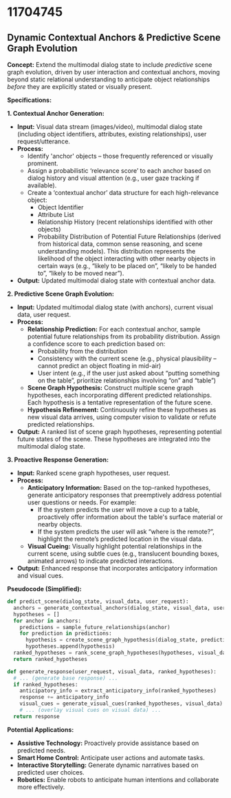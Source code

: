 # 11704745

## Dynamic Contextual Anchors & Predictive Scene Graph Evolution

**Concept:** Extend the multimodal dialog state to include *predictive* scene graph evolution, driven by user interaction and contextual anchors, moving beyond static relational understanding to anticipate object relationships *before* they are explicitly stated or visually present.

**Specifications:**

**1. Contextual Anchor Generation:**

*   **Input:** Visual data stream (images/video), multimodal dialog state (including object identifiers, attributes, existing relationships), user request/utterance.
*   **Process:**
    *   Identify 'anchor' objects – those frequently referenced or visually prominent.
    *   Assign a probabilistic ‘relevance score’ to each anchor based on dialog history and visual attention (e.g., user gaze tracking if available).
    *   Create a ‘contextual anchor’ data structure for each high-relevance object:
        *   Object Identifier
        *   Attribute List
        *   Relationship History (recent relationships identified with other objects)
        *   Probability Distribution of Potential Future Relationships (derived from historical data, common sense reasoning, and scene understanding models). This distribution represents the likelihood of the object interacting with other nearby objects in certain ways (e.g., “likely to be placed on”, “likely to be handed to”, “likely to be moved near”).
*   **Output:** Updated multimodal dialog state with contextual anchor data.

**2. Predictive Scene Graph Evolution:**

*   **Input:** Updated multimodal dialog state (with anchors), current visual data, user request.
*   **Process:**
    *   **Relationship Prediction:** For each contextual anchor, sample potential future relationships from its probability distribution.  Assign a confidence score to each prediction based on:
        *   Probability from the distribution
        *   Consistency with the current scene (e.g., physical plausibility – cannot predict an object floating in mid-air)
        *   User intent (e.g., if the user just asked about “putting something on the table”, prioritize relationships involving “on” and “table”)
    *   **Scene Graph Hypothesis:** Construct multiple scene graph hypotheses, each incorporating different predicted relationships.  Each hypothesis is a tentative representation of the future scene.
    *   **Hypothesis Refinement:** Continuously refine these hypotheses as new visual data arrives, using computer vision to validate or refute predicted relationships.
*   **Output:** A ranked list of scene graph hypotheses, representing potential future states of the scene. These hypotheses are integrated into the multimodal dialog state.

**3. Proactive Response Generation:**

*   **Input:** Ranked scene graph hypotheses, user request.
*   **Process:**
    *   **Anticipatory Information:**  Based on the top-ranked hypotheses, generate anticipatory responses that preemptively address potential user questions or needs. For example:
        *   If the system predicts the user will move a cup to a table, proactively offer information about the table's surface material or nearby objects.
        *   If the system predicts the user will ask “where is the remote?”, highlight the remote’s predicted location in the visual data.
    *   **Visual Cueing:**  Visually highlight potential relationships in the current scene, using subtle cues (e.g., translucent bounding boxes, animated arrows) to indicate predicted interactions.
*   **Output:** Enhanced response that incorporates anticipatory information and visual cues.

**Pseudocode (Simplified):**

```python
def predict_scene(dialog_state, visual_data, user_request):
  anchors = generate_contextual_anchors(dialog_state, visual_data, user_request)
  hypotheses = []
  for anchor in anchors:
    predictions = sample_future_relationships(anchor)
    for prediction in predictions:
      hypothesis = create_scene_graph_hypothesis(dialog_state, prediction)
      hypotheses.append(hypothesis)
  ranked_hypotheses = rank_scene_graph_hypotheses(hypotheses, visual_data, user_request)
  return ranked_hypotheses

def generate_response(user_request, visual_data, ranked_hypotheses):
  # ... (generate base response) ...
  if ranked_hypotheses:
    anticipatory_info = extract_anticipatory_info(ranked_hypotheses)
    response += anticipatory_info
    visual_cues = generate_visual_cues(ranked_hypotheses, visual_data)
    # ... (overlay visual cues on visual data) ...
  return response
```

**Potential Applications:**

*   **Assistive Technology:** Proactively provide assistance based on predicted needs.
*   **Smart Home Control:** Anticipate user actions and automate tasks.
*   **Interactive Storytelling:**  Generate dynamic narratives based on predicted user choices.
*   **Robotics:**  Enable robots to anticipate human intentions and collaborate more effectively.